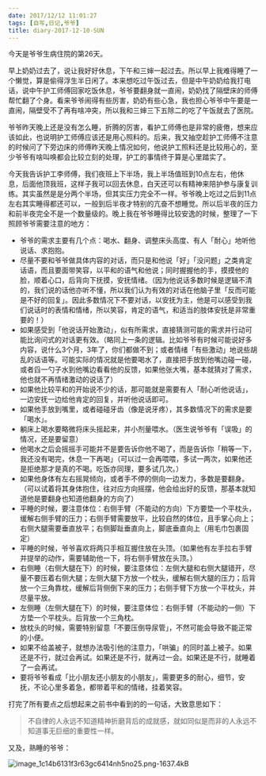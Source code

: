 ```yaml
---
date: 2017/12/12 11:01:27
tags: [自写,日记,爷爷]
title: diary-2017-12-10-SUN
---
```


今天是爷爷生病住院的第26天。

早上奶奶过去了，说让我好好休息，下午和三婶一起过去。所以早上我难得睡了一个懒觉，算是偷得浮生半日闲了。本来想吃过午饭过去，但是中午奶奶给我打电话，说中午护工师傅回家吃饭休息，爷爷要翻身就一直闹，奶奶找了隔壁床的师傅帮忙翻了个身。看来爷爷闹得有些厉害，奶奶有些心急，我也担心爷爷中午要是一直闹，隔壁受不了再有啥冲突，所以我和三婶三下五除二的吃了午饭就去了医院。

爷爷昨天晚上还是没有怎么睡，折腾的厉害，看护工师傅也是非常的疲倦，想来应该如此，也说明护工师傅应该还是用心照料的。后来，我又抽空趁护工师傅不注意的时候问了下旁边床的师傅昨天晚上情况如何，他说护工照料还是比较用心的，至少爷爷有啥叫唤都会比较立刻的处理，护工的事情终于算是心里踏实了。

今天我告诉护工李师傅，我们夜班上下半场，我上半场值班到10点左右，他休息，后面他顶我班，这样子我可以回去休息，白天还可以有精神来陪护参与康复训练。其实虽然是是分两个半场，但其实压力完全不一样。爷爷晚上吃过之后到11点左右其实睡得都还可以，一般到后半夜才特别的亢奋不想睡觉。所以后半夜的压力和前半夜完全不是一个数量级的。晚上我在爷爷睡得比较安逸的时候，整理了一下照顾爷爷需要注意的地方：

* 爷爷的需求主要有几个点：喝水、翻身、调整床头高度、有人「耐心」地听他说话、求抱抱。
* 尽量不要和爷爷做具体内容的对话，而只是和他说「好」「没问题」之类肯定话语，而且要面带笑容，以平和的语气和他说；同时握握他的手，摸摸他的脸，顺着心口，后背向下抚摸，安抚情绪。（因为他说话多数时候是逻辑不清的，我们说的话他亦听不懂，所以我们认为有效的对话在他脑子里「反而可能是不好的回复」。因此多数情况下不要对话，以安抚为主，他是可以感受到我们说话时的表情和情绪，所以笑容，肯定的语气，和适当的肢体安抚是非常重要的！）
* 如果感受到「他说话开始激动」，似有所需求，直接猜测可能的需求并行动可能比询问式的对话更有效。（略同上一条的逻辑。比如爷爷有时候可能说好多内容，说什么3个月，3年了，你们都做不到；或者情绪「有些激动」地说些胡乱的话语等。可能实际的情况就是他要喝水了，直接把手放到他嘴边碰一碰，或者舀一勺子水到他嘴边看看他的反馈，如果他张大嘴，基本就猜对了需求，他也就不再情绪激动的说话了）
* 如果他比较平和的开始说不少的话，那可能就是需要有人「耐心听他说话」，一边安抚一边给他肯定的回复，并听他说话即可。
* 如果他手放到嘴里，或者碰碰牙齿（像是说牙疼），其多数情况下的需求是要「喝水」。
* 躺床上喝水要略微将床头摇起来，并小剂量喂水。（医生说爷爷有「误吸」的情况，还是要留意）
* 他喝水之后会摇摇手可能并不是要告诉你他不喝了，而是告诉你「稍等一下，我还没有喝完，休息一下再喝」（可以过一会再喂喂，多试一两次，如果他还是拒绝那才是真的不喝。吃饭亦同理，要多试几次。）
* 如果他身体有左右摇晃倾向，或者手不停的侧向一边发力，多数是要翻身。（可以试着将其身体抱住，往对应方向摇摆，他会给出好的反馈，那基本就知道他是要翻身也知道他翻身的方向了）
* 平睡的时候，要注意体位：右侧手臂（不能动的方向）下方要垫一个平枕头，缓解右侧手臂的压力；右侧手臂需要放平，比较自然的体位，且手掌心向上；右侧大腿需要垂直放平；右侧脚趾垂直向上，脚底垂直向上（用毛巾包裹固定）
* 平睡的时候，爷爷喜欢将两只手相互握住放在头顶。（如果他有左手拉右手臂并提举的动作，需要辅助他一下，将右侧手臂放在头顶。）
* 右侧睡（右侧大腿在下）的时候，要注意体位：左侧大腿和右侧大腿错开，尽量不要压着右侧大腿；左侧大腿下方放一个枕头，缓解右侧大腿的压力；后背放一个三角靠枕，缓解后背侧倒下来的压力；右侧手臂下方放一个平枕头，并尽量平放。
* 左侧睡（左侧大腿在下）的时候，要注意体位：右侧手臂（不能动的一侧）下方垫一个平枕头。后背放一个三角枕。
* 放枕头的时候，需要特别留意「不要压倒导尿管」，不然可能会导致不能正常的小便。
* 如果不给盖被子，就想办法吸引他的注意力，「哄骗」的同时盖上被子。如果还是不行，就过会再试。如果还是不行，就再过一会。如果还是不行，就睡着了一会再试。
* 要将爷爷看成「比小朋友还小朋友的小朋友」，需要更多的耐心，细节，安抚，不论心里多着急，都带着平和的情绪，挂着笑容。

打完了所有要点之后想起来之前书中看到的的一句话，大致意思如下：

> 不自律的人永远不知道精神折磨背后的成就感，就如同似是而非的人永远不知道事无巨细的重要性一样。 

又及，熟睡的爷爷：

![image_1c14b6131f3r63gc6414nh5no25.png-1637.4kB][1]


  [1]: http://static.zybuluo.com/whiledoing/sj919w8teuxwgcxup5hd9f9x/image_1c14b6131f3r63gc6414nh5no25.png